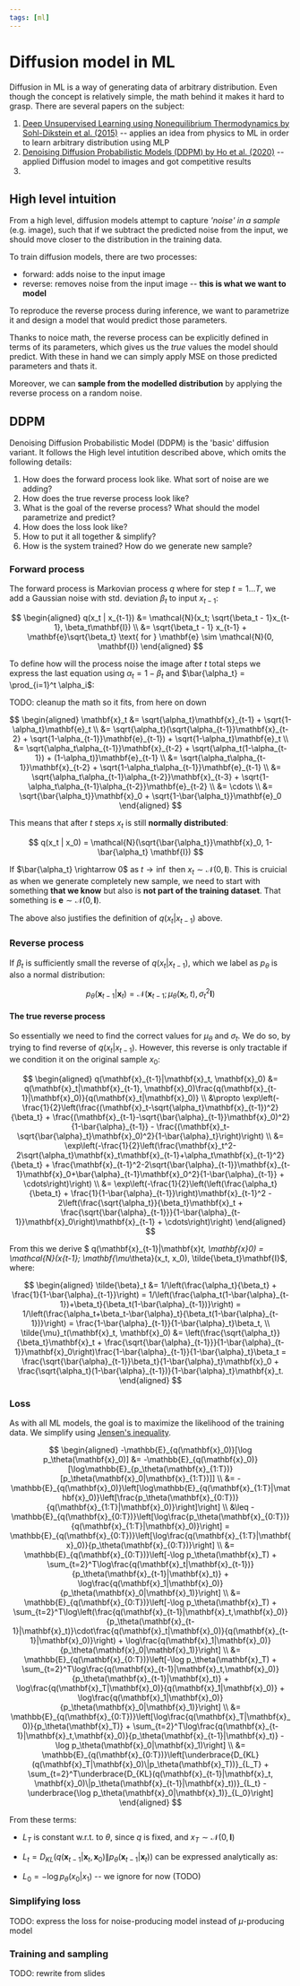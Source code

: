 ```yaml
---
tags: [ml]
---
```


# Diffusion model in ML

Diffusion in ML is a way of generating data of arbitrary distribution. Even
though the concept is relatively simple, the math behind it makes it hard to
grasp. There are several papers on the subject:

1. [Deep Unsupervised Learning using Nonequilibrium Thermodynamics by
   Sohl-Dikstein et al.
   (2015)](https://proceedings.mlr.press/v37/sohl-dickstein15.pdf) -- applies an
   idea from physics to ML in order to learn arbitrary distribution using MLP
2. [Denoising Diffusion Probabilistic Models (DDPM) by Ho et al.
   (2020)](https://arxiv.org/pdf/2006.11239) -- applied Diffusion model to
   images and got competitive results
3. 


## High level intuition

From a high level, diffusion models attempt to capture *'noise' in a sample* (e.g.
image), such that if we subtract the predicted noise from the input, we should
move closer to the distribution in the training data.

To train diffusion models, there are two processes:

- forward: adds noise to the input image
- reverse: removes noise from the input image -- **this is what we want to model**

To reproduce the reverse process during inference, we want to parametrize it and
design a model that would predict those parameters.

Thanks to noice math, the reverse process can be explicitly defined in terms of
its parameters, which gives us the *true* values the model should predict. With
these in hand we can simply apply MSE on those predicted parameters and thats
it.

Moreover, we can **sample from the modelled distribution** by applying the reverse
process on a random noise.

## DDPM

Denoising Diffusion Probabilistic Model (DDPM) is the 'basic' diffusion variant.
It follows the High level intutition described above, which omits the following
details:

1. How does the forward process look like. What sort of noise are we adding?
2. How does the true reverse process look like?
3. What is the goal of the reverse process? What should the model parametrize
   and predict?
4. How does the loss look like?
5. How to put it all together & simplify?
6. How is the system trained? How do we generate new sample?

### Forward process

The forward process is Markovian process $q$ where for step $t = 1 \ldots T$, we
add a Gaussian noise with std. deviation $\beta_t$ to input $x_{t-1}$:

$$
\begin{aligned}
q(x_t | x_{t-1}) &= \mathcal{N}(x_t; \sqrt{\beta_t - 1}x_{t-1}, \beta_t\mathbf{I}) \\
&= \sqrt{\beta_t - 1} x_{t-1} + \mathbf{e}\sqrt{\beta_t} \text{ for } \mathbf{e}
\sim \mathcal{N}(0, \mathbf{I})
\end{aligned}
$$

To define how will the process noise the image after $t$ total steps we express
the last equation using $\alpha_t = 1-\beta_t$ and $\bar{\alpha_t} =
\prod_{i=1}^t \alpha_i$:

TODO: cleanup the math so it fits, from here on down

$$
\begin{aligned}
\mathbf{x}_t
&= \sqrt{\alpha_t}\mathbf{x}_{t-1} + \sqrt{1-\alpha_t}\mathbf{e}_t \\
&= \sqrt{\alpha_t}(\sqrt{\alpha_{t-1}}\mathbf{x}_{t-2} + \sqrt{1-\alpha_{t-1}}\mathbf{e}_{t-1}) + \sqrt{1-\alpha_t}\mathbf{e}_t \\
&= \sqrt{\alpha_t\alpha_{t-1}}\mathbf{x}_{t-2} + \sqrt{\alpha_t(1-\alpha_{t-1}) + (1-\alpha_t)}\mathbf{e}_{t-1} \\
&= \sqrt{\alpha_t\alpha_{t-1}}\mathbf{x}_{t-2} + \sqrt{1-\alpha_t\alpha_{t-1}}\mathbf{e}_{t-1} \\
&= \sqrt{\alpha_t\alpha_{t-1}\alpha_{t-2}}\mathbf{x}_{t-3} + \sqrt{1-\alpha_t\alpha_{t-1}\alpha_{t-2}}\mathbf{e}_{t-2} \\
&= \cdots \\
&= \sqrt{\bar{\alpha_t}}\mathbf{x}_0 + \sqrt{1-\bar{\alpha_t}}\mathbf{e}_0
\end{aligned}
$$

This means that after $t$ steps $x_t$ is still **normally distributed**:

$$
q(x_t | x_0) = \mathcal{N}(\sqrt{\bar{\alpha_t}}\mathbf{x}_0, 1-\bar{\alpha_t} \mathbf{I})
$$

If $\bar{\alpha_t} \rightarrow 0$ as $t \rightarrow \inf$ then $x_t \sim
\mathcal{N}(0, \mathbf{I})$. This is cruicial as when we generate completely new
sample, we need to start with something **that we know** but also is **not part
of the training dataset**. That something is $\mathbf{e} \sim \mathcal{N}(0,
\mathbf{I})$.

The above also justifies the definition of $q(x_t | x_{t-1})$ above.

### Reverse process

If $\beta_t$ is sufficiently small the reverse of $q(x_t | x_{t-1})$, which we
label as $p_\theta$ is also a normal distribution:

$$
p_\theta(\mathbf{x}_{t-1}|\mathbf{x}_t) =
\mathcal{N}(
  \mathbf{x}_{t-1};
  \mu_\theta(\mathbf{x}_t,t),
  \sigma^2_t\mathbf{I}
)
$$

#### The true reverse process

So essentially we need to find the correct values for $\mu_\theta$ and
$\sigma_t$. We do so, by trying to find reverse of $q(x_t | x_{t-1})$. However,
this reverse is only tractable if we condition it on the original sample $x_0$:

$$
\begin{aligned}
q(\mathbf{x}_{t-1}|\mathbf{x}_t, \mathbf{x}_0)
&= q(\mathbf{x}_t|\mathbf{x}_{t-1}, \mathbf{x}_0)\frac{q(\mathbf{x}_{t-1}|\mathbf{x}_0)}{q(\mathbf{x}_t|\mathbf{x}_0)} \\
&\propto \exp\left(-\frac{1}{2}\left(\frac{(\mathbf{x}_t-\sqrt{\alpha_t}\mathbf{x}_{t-1})^2}{\beta_t} + \frac{(\mathbf{x}_{t-1}-\sqrt{\bar{\alpha}_{t-1}}\mathbf{x}_0)^2}{1-\bar{\alpha}_{t-1}} - \frac{(\mathbf{x}_t-\sqrt{\bar{\alpha}_t}\mathbf{x}_0)^2}{1-\bar{\alpha}_t}\right)\right) \\
&= \exp\left(-\frac{1}{2}\left(\frac{\mathbf{x}_t^2-2\sqrt{\alpha_t}\mathbf{x}_t\mathbf{x}_{t-1}+\alpha_t\mathbf{x}_{t-1}^2}{\beta_t} + \frac{\mathbf{x}_{t-1}^2-2\sqrt{\bar{\alpha}_{t-1}}\mathbf{x}_{t-1}\mathbf{x}_0+\bar{\alpha}_{t-1}\mathbf{x}_0^2}{1-\bar{\alpha}_{t-1}} + \cdots\right)\right) \\
&= \exp\left(-\frac{1}{2}\left(\left(\frac{\alpha_t}{\beta_t} + \frac{1}{1-\bar{\alpha}_{t-1}}\right)\mathbf{x}_{t-1}^2 - 2\left(\frac{\sqrt{\alpha_t}}{\beta_t}\mathbf{x}_t + \frac{\sqrt{\bar{\alpha}_{t-1}}}{1-\bar{\alpha}_{t-1}}\mathbf{x}_0\right)\mathbf{x}_{t-1} + \cdots\right)\right)
\end{aligned}
$$

From this we derive $ q(\mathbf{x}_{t-1}|\mathbf{x}_t, \mathbf{x}_0) =
\mathcal{N}(x_{t-1}; \mathbf{\mu_\theta}(x_t, x_0), \tilde{\beta_t}\mathbf{I}$,
where:

$$
\begin{aligned}
\tilde{\beta}_t &= 1/\left(\frac{\alpha_t}{\beta_t} + \frac{1}{1-\bar{\alpha}_{t-1}}\right) = 1/\left(\frac{\alpha_t(1-\bar{\alpha}_{t-1})+\beta_t}{\beta_t(1-\bar{\alpha}_{t-1})}\right) = 1/\left(\frac{\alpha_t+\beta_t-\bar{\alpha}_t}{\beta_t(1-\bar{\alpha}_{t-1})}\right) = \frac{1-\bar{\alpha}_{t-1}}{1-\bar{\alpha}_t}\beta_t, \\
\tilde{\mu}_t(\mathbf{x}_t, \mathbf{x}_0) &= \left(\frac{\sqrt{\alpha_t}}{\beta_t}\mathbf{x}_t + \frac{\sqrt{\bar{\alpha}_{t-1}}}{1-\bar{\alpha}_{t-1}}\mathbf{x}_0\right)\frac{1-\bar{\alpha}_{t-1}}{1-\bar{\alpha}_t}\beta_t = \frac{\sqrt{\bar{\alpha}_{t-1}}\beta_t}{1-\bar{\alpha}_t}\mathbf{x}_0 + \frac{\sqrt{\alpha_t}(1-\bar{\alpha}_{t-1})}{1-\bar{\alpha}_t}\mathbf{x}_t.
\end{aligned}
$$

### Loss

As with all ML models, the goal is to maximize the likelihood of the training
data. We simplify using [Jensen's
inequality](https://en.wikipedia.org/wiki/Jensen's_inequality).

$$
\begin{aligned}
-\mathbb{E}_{q(\mathbf{x}_0)}[\log p_\theta(\mathbf{x}_0)] &= -\mathbb{E}_{q(\mathbf{x}_0)}[\log\mathbb{E}_{p_\theta(\mathbf{x}_{1:T})}[p_\theta(\mathbf{x}_0|\mathbf{x}_{1:T})]] \\
&= -\mathbb{E}_{q(\mathbf{x}_0)}\left[\log\mathbb{E}_{q(\mathbf{x}_{1:T}|\mathbf{x}_0)}\left[\frac{p_\theta(\mathbf{x}_{0:T})}{q(\mathbf{x}_{1:T}|\mathbf{x}_0)}\right]\right] \\
&\leq -\mathbb{E}_{q(\mathbf{x}_{0:T})}\left[\log\frac{p_\theta(\mathbf{x}_{0:T})}{q(\mathbf{x}_{1:T}|\mathbf{x}_0)}\right] = \mathbb{E}_{q(\mathbf{x}_{0:T})}\left[\log\frac{q(\mathbf{x}_{1:T}|\mathbf{x}_0)}{p_\theta(\mathbf{x}_{0:T})}\right] \\
&= \mathbb{E}_{q(\mathbf{x}_{0:T})}\left[-\log p_\theta(\mathbf{x}_T) + \sum_{t=2}^T\log\frac{q(\mathbf{x}_t|\mathbf{x}_{t-1})}{p_\theta(\mathbf{x}_{t-1}|\mathbf{x}_t)} + \log\frac{q(\mathbf{x}_1|\mathbf{x}_0)}{p_\theta(\mathbf{x}_0|\mathbf{x}_1)}\right] \\
&= \mathbb{E}_{q(\mathbf{x}_{0:T})}\left[-\log p_\theta(\mathbf{x}_T) + \sum_{t=2}^T\log\left(\frac{q(\mathbf{x}_{t-1}|\mathbf{x}_t,\mathbf{x}_0)}{p_\theta(\mathbf{x}_{t-1}|\mathbf{x}_t)}\cdot\frac{q(\mathbf{x}_t|\mathbf{x}_0)}{q(\mathbf{x}_{t-1}|\mathbf{x}_0)}\right) + \log\frac{q(\mathbf{x}_1|\mathbf{x}_0)}{p_\theta(\mathbf{x}_0|\mathbf{x}_1)}\right] \\
&= \mathbb{E}_{q(\mathbf{x}_{0:T})}\left[-\log p_\theta(\mathbf{x}_T) + \sum_{t=2}^T\log\frac{q(\mathbf{x}_{t-1}|\mathbf{x}_t,\mathbf{x}_0)}{p_\theta(\mathbf{x}_{t-1}|\mathbf{x}_t)} + \log\frac{q(\mathbf{x}_T|\mathbf{x}_0)}{q(\mathbf{x}_1|\mathbf{x}_0)} + \log\frac{q(\mathbf{x}_1|\mathbf{x}_0)}{p_\theta(\mathbf{x}_0|\mathbf{x}_1)}\right] \\
&= \mathbb{E}_{q(\mathbf{x}_{0:T})}\left[\log\frac{q(\mathbf{x}_T|\mathbf{x}_0)}{p_\theta(\mathbf{x}_T)} + \sum_{t=2}^T\log\frac{q(\mathbf{x}_{t-1}|\mathbf{x}_t,\mathbf{x}_0)}{p_\theta(\mathbf{x}_{t-1}|\mathbf{x}_t)} - \log p_\theta(\mathbf{x}_0|\mathbf{x}_1)\right] \\
&= \mathbb{E}_{q(\mathbf{x}_{0:T})}\left[\underbrace{D_{KL}(q(\mathbf{x}_T|\mathbf{x}_0)\|p_\theta(\mathbf{x}_T))}_{L_T} + \sum_{t=2}^T\underbrace{D_{KL}(q(\mathbf{x}_{t-1}|\mathbf{x}_t, \mathbf{x}_0)\|p_\theta(\mathbf{x}_{t-1}|\mathbf{x}_t))}_{L_t} - \underbrace{\log p_\theta(\mathbf{x}_0|\mathbf{x}_1)}_{L_0}\right]
\end{aligned}
$$

From these terms:

- $L_T$ is constant w.r.t. to $\theta$, since $q$ is fixed, and $x_T \sim
  \mathcal{N}(0, \mathbf{I})$
- $L_t = D_{KL}(q(\mathbf{x}_{t-1}|\mathbf{x}_t, \mathbf{x}_0)\|p_\theta(\mathbf{x}_{t-1}|\mathbf{x}_t))$ can be expressed analytically as:

- $L_0 = - \log p_\theta(x_0 | x_1)$ -- we ignore for now (TODO)

### Simplifying loss

TODO: express the loss for noise-producing model instead of $\mu$-producing
model

### Training and sampling

TODO: rewrite from slides


